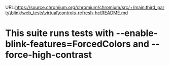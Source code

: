 URL:https://source.chromium.org/chromium/chromium/src/+/main:third_party\blink\web_tests\virtual\controls-refresh-hc\README.md
# This suite runs tests with --enable-blink-features=ForcedColors and --force-high-contrast
